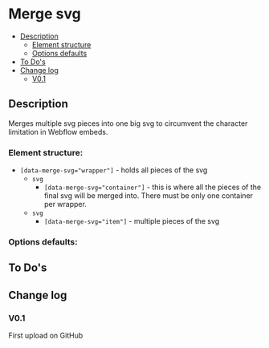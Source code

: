 # Merge svg
- [Description](#description)
    - [Element structure](#element-structure)
    - [Options defaults](#options-defaults)
- [To Do's](#to-dos)
- [Change log](#change-log)
    - [V0.1](#v01)

## Description
Merges multiple svg pieces into one big svg to circumvent the character limitation in Webflow embeds.
### Element structure:
- `[data-merge-svg="wrapper"]` - holds all pieces of the svg
    - `svg`
        - `[data-merge-svg="container"]` - this is where all the pieces of the final svg will be merged into. There must be only one container per wrapper.
    - `svg`
        - `[data-merge-svg="item"]` - multiple pieces of the svg
### Options defaults:

## To Do's

## Change log
### V0.1
First upload on GitHub